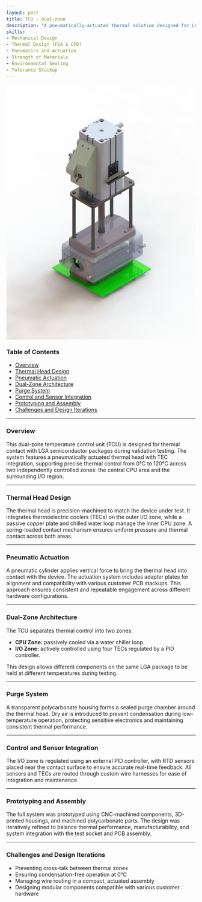 ```yaml
---
layout: post
title: TCU - dual-zone
description: "A pneumatically-actuated thermal solution designed for LGA packages with independent control over five thermal zones: one central ASIC zone and four surrounding DDR zones. The system integrates TECs for active heating and cooling, enabling precise -20°C–120°C operation, with PID regulation and RTD feedback for each zone to support high-power semiconductor validation."
skills: 
- Mechanical Design
- Thermal Design (FEA & CFD)
- Pneumatics and Actuation
- Strength of Materials
- Environmental Sealing
- Tolerance Stackup
---
```


<img src="/_projects/TCU1/TCU1.JPG" alt="TCU dual-zone render" width="700" style="display: block; margin: auto;" />

### Table of Contents
- [Overview](#overview)
- [Thermal Head Design](#thermal-head-design)
- [Pneumatic Actuation](#pneumatic-actuation)
- [Dual-Zone Architecture](#dual-zone-architecture)
- [Purge System](#purge-system)
- [Control and Sensor Integration](#control-and-sensor-integration)
- [Prototyping and Assembly](#prototyping-and-assembly)
- [Challenges and Design Iterations](#challenges-and-design-iterations)

---

### Overview

This dual-zone temperature control unit (TCU) is designed for thermal contact with LGA semiconductor packages during validation testing. The system features a pneumatically actuated thermal head with TEC integration, supporting precise thermal control from 0°C to 120°C across two independently controlled zones: the central CPU area and the surrounding I/O region.

---

### Thermal Head Design

The thermal head is precision-machined to match the device under test. It integrates thermoelectric coolers (TECs) on the outer I/O zone, while a passive copper plate and chilled water loop manage the inner CPU zone. A spring-loaded contact mechanism ensures uniform pressure and thermal contact across both areas.

---

### Pneumatic Actuation

A pneumatic cylinder applies vertical force to bring the thermal head into contact with the device. The actuation system includes adapter plates for alignment and compatibility with various customer PCB stackups. This approach ensures consistent and repeatable engagement across different hardware configurations.

---

### Dual-Zone Architecture

The TCU separates thermal control into two zones:  
- **CPU Zone:** passively cooled via a water chiller loop.  
- **I/O Zone:** actively controlled using four TECs regulated by a PID controller.  

This design allows different components on the same LGA package to be held at different temperatures during testing.

---

### Purge System

A transparent polycarbonate housing forms a sealed purge chamber around the thermal head. Dry air is introduced to prevent condensation during low-temperature operation, protecting sensitive electronics and maintaining consistent thermal performance.

---

### Control and Sensor Integration

The I/O zone is regulated using an external PID controller, with RTD sensors placed near the contact surface to ensure accurate real-time feedback. All sensors and TECs are routed through custom wire harnesses for ease of integration and maintenance.

---

### Prototyping and Assembly

The full system was prototyped using CNC-machined components, 3D-printed housings, and machined polycarbonate parts. The design was iteratively refined to balance thermal performance, manufacturability, and system integration with the test socket and PCB assembly.

---

### Challenges and Design Iterations

- Preventing cross-talk between thermal zones  
- Ensuring condensation-free operation at 0°C  
- Managing wire routing in a compact, actuated assembly  
- Designing modular components compatible with various customer hardware
  
